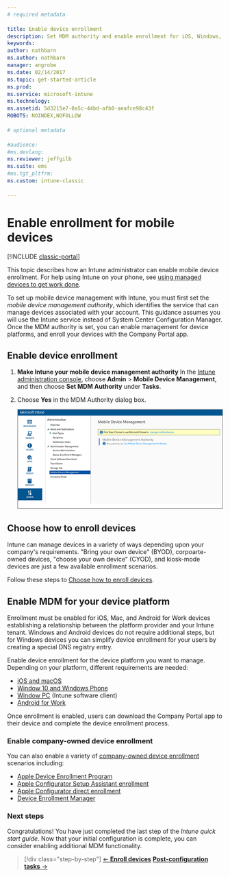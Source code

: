 ```yaml
---
# required metadata

title: Enable device enrollment 
description: Set MDM authority and enable enrollment for iOS, Windows, Android, and Mac devices.
keywords:
author: nathbarn
ms.author: nathbarn
manager: angrobe
ms.date: 02/14/2017
ms.topic: get-started-article
ms.prod:
ms.service: microsoft-intune
ms.technology:
ms.assetid: 5d3215e7-0a5c-44bd-afb0-aeafce98c43f
ROBOTS: NOINDEX,NOFOLLOW

# optional metadata

#audience:
#ms.devlang:
ms.reviewer: jeffgilb
ms.suite: ems
#ms.tgt_pltfrm:
ms.custom: intune-classic

---
```


# Enable enrollment for mobile devices

[!INCLUDE [classic-portal](../includes/classic-portal.md)]

This topic describes how an Intune administrator can enable mobile device enrollment. For help using Intune on your phone, see [using managed devices to get work done](https://docs.microsoft.com/intune-user-help/company-portal-frequently-asked-questions).

To set up mobile device management with Intune, you must first set the *mobile device management authority*, which identifies the service that can manage devices associated with your account. This guidance assumes you will use the Intune service instead of System Center Configuration Manager. Once the MDM authority is set, you can enable management for device platforms, and enroll your devices with the Company Portal app.

## Enable device enrollment

1. **Make Intune your mobile device management authority**
    In the [Intune administration console](https://manage.microsoft.com/), choose **Admin** > **Mobile Device Management**, and then choose **Set MDM Authority** under **Tasks**.  

2. Choose **Yes** in the MDM Authority dialog box.

    ![Admin console. Set mdm to Intune](../media/intune-mdm-authority.png)

## Choose how to enroll devices

Intune can manage devices in a variety of ways depending upon your company's requirements. "Bring your own device" (BYOD), corpoarte-owned devices, "choose your own device" (CYOD), and kiosk-mode devices are just a few available enrollment scenarios.

Follow these steps to [Choose how to enroll devices](choose-how-to-enroll-devices1.md).

## Enable MDM for your device platform
Enrollment must be enabled for iOS, Mac, and Android for Work devices establishing a relationship between the platform provider and your Intune tenant. Windows and Android devices do not require additional steps, but for Windows devices you can simplify device enrollment for your users by creating a special DNS registry entry.

Enable device enrollment for the device platform you want to manage. Depending on your platform, different requirements are needed:

- [iOS and macOS](/intune-classic/deploy-use/set-up-ios-and-mac-management-with-microsoft-intune)
- [Window 10 and Windows Phone](/intune-classic/deploy-use/set-up-windows-device-management-with-microsoft-intune)
- [Window PC](/intune-classic/deploy-use/manage-windows-pcs-with-microsoft-intune) (Intune software client)
- [Android for Work](/intune-classic/deploy-use/set-up-android-for-work)

Once enrollment is enabled, users can download the Company Portal app to their device and complete the device enrollment process.

### Enable company-owned device enrollment
You can also enable a variety of [company-owned device enrollment](/intune-classic/deploy-use/manage-corporate-owned-devices) scenarios including:
- [Apple Device Enrollment Program](/intune-classic/deploy-use/ios-device-enrollment-program-in-microsoft-intune)
- [Apple Configurator Setup Assistant enrollment](/intune-classic/deploy-use/ios-setup-assistant-enrollment-in-microsoft-intune)
- [Apple Configurator direct enrollment](/intune-classic/deploy-use/ios-direct-enrollment-in-microsoft-intune)
- [Device Enrollment Manager](/intune-classic/deploy-use/enroll-corporate-owned-devices-with-the-device-enrollment-manager-in-microsoft-intune)

### Next steps
Congratulations! You have just completed the last step of the *Intune quick start guide*. Now that your initial configuration is complete, you can consider enabling additional MDM functionality.

>[!div class="step-by-step"]
>[&larr; **Enroll devices**](.\start-with-a-paid-subscription-to-microsoft-intune-step-8.md)     [**Post-configuration tasks** &rarr;](.\post-configuration-tasks.md)  
